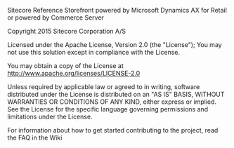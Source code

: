 Sitecore Reference Storefront powered by Microsoft Dynamics AX for Retail or powered by Commerce Server

Copyright 2015 Sitecore Corporation A/S

Licensed under the Apache License, Version 2.0 (the "License");
You may not use this solution except in compliance with the License.

You may obtain a copy of the License at http://www.apache.org/licenses/LICENSE-2.0

Unless required by applicable law or agreed to in writing, software distributed under the License is distributed on an "AS IS" BASIS, WITHOUT WARRANTIES OR CONDITIONS OF ANY KIND, either express or implied.
See the License for the specific language governing permissions and limitations under the License.

For information about how to get started contributing to the project, read the FAQ in the Wiki 

